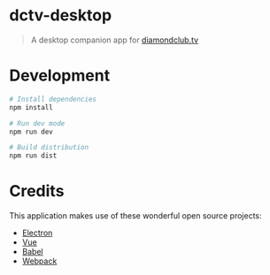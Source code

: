# dctv-desktop
>A desktop companion app for [diamondclub.tv](http://diamondclub.tv/)

# Development
```bash
# Install dependencies
npm install

# Run dev mode
npm run dev

# Build distribution
npm run dist
```

# Credits
This application makes use of these wonderful open source projects:
- [Electron](http://electron.atom.io/)
- [Vue](https://vuejs.org/)
- [Babel](https://babeljs.io/)
- [Webpack](https://webpack.github.io/)